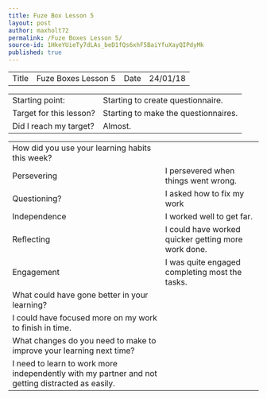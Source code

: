 ```yaml
---
title: Fuze Box Lesson 5
layout: post
author: maxholt72
permalink: /Fuze Boxes Lesson 5/
source-id: 1HkeYUieTy7dLAs_beD1fQs6xhF5BaiYfuXayQIPdyMk
published: true
---
```

<table>
  <tr>
    <td>Title</td>
    <td>Fuze Boxes Lesson 5</td>
    <td>Date</td>
    <td>24/01/18</td>
  </tr>
</table>


<table>
  <tr>
    <td>Starting point:</td>
    <td>Starting to create questionnaire.</td>
  </tr>
  <tr>
    <td>Target for this lesson?</td>
    <td>Starting to make the questionnaires.</td>
  </tr>
  <tr>
    <td>Did I reach my target? </td>
    <td>Almost.</td>
  </tr>
</table>


<table>
  <tr>
    <td>How did you use your learning habits this week?</td>
    <td></td>
  </tr>
  <tr>
    <td>Persevering</td>
    <td>I persevered when things went wrong.</td>
  </tr>
  <tr>
    <td>Questioning?</td>
    <td>I asked how to fix my work</td>
  </tr>
  <tr>
    <td>Independence</td>
    <td>I worked well to get far.</td>
  </tr>
  <tr>
    <td>Reflecting</td>
    <td>I could have worked quicker getting more work done.</td>
  </tr>
  <tr>
    <td>Engagement</td>
    <td>I was quite engaged completing most the tasks.</td>
  </tr>
  <tr>
    <td>What could have gone better in your learning?</td>
    <td></td>
  </tr>
  <tr>
    <td>I could have focused more on my work to finish in time.</td>
    <td></td>
  </tr>
  <tr>
    <td>What changes do you need to make to improve your learning next time?</td>
    <td></td>
  </tr>
  <tr>
    <td>I need to learn to work more independently with my partner and not getting distracted as easily.</td>
    <td></td>
  </tr>
</table>


